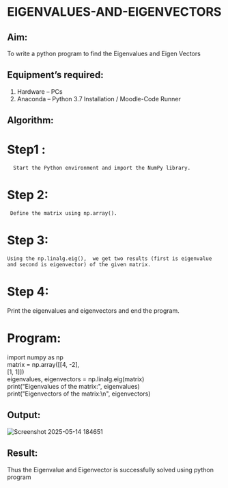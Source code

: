 # EIGENVALUES-AND-EIGENVECTORS
## Aim:
To write a python program to find the Eigenvalues and Eigen Vectors
## Equipment’s required:
1. 	Hardware – PCs
2. 	Anaconda – Python 3.7 Installation / Moodle-Code Runner
## Algorithm:
# Step1 : 
      Start the Python environment and import the NumPy library.
# Step 2: 
     Define the matrix using np.array().
# Step 3: 
    Using the np.linalg.eig(),  we get two results (first is eigenvalue and second is eigenvector) of the given matrix.
# Step 4:
   Print the eigenvalues and eigenvectors and end the program.

# Program:

import numpy as np\
matrix = np.array([[4, -2],\
                   [1,  1]])\
eigenvalues, eigenvectors = np.linalg.eig(matrix)\
print("Eigenvalues of the matrix:", eigenvalues)\
print("Eigenvectors of the matrix:\n", eigenvectors)

## Output:
![Screenshot 2025-05-14 184651](https://github.com/user-attachments/assets/86869d7a-5429-4b92-8da1-262ffc371590)


## Result:
Thus the Eigenvalue and Eigenvector is successfully solved using python program
